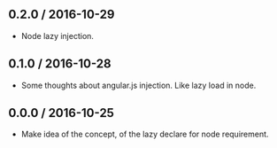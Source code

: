 




0.2.0 / 2016-10-29
------------------
* Node lazy injection.


0.1.0 / 2016-10-28
------------------
* Some thoughts about angular.js injection. Like lazy load in node.


0.0.0 / 2016-10-25 
------------------
* Make idea of the concept, of the lazy declare for node requirement.